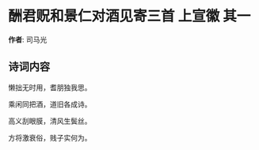 # 酬君贶和景仁对酒见寄三首 上宣徽 其一

**作者**: 司马光

## 诗词内容

懒拙无时用，耆朋独我思。

乘闲同把酒，道旧各成诗。

高义刮眼膜，清风生鬓丝。

方将激衰俗，贱子实何为。

